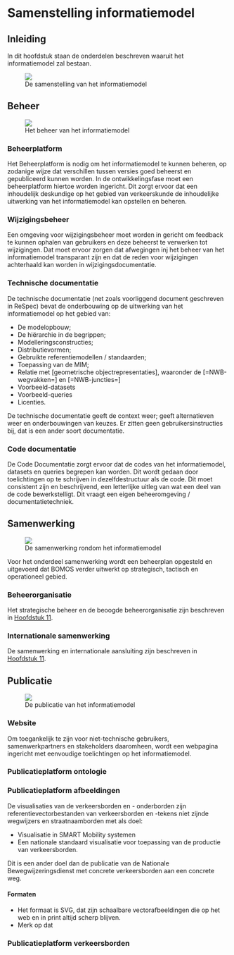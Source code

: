 # Samenstelling informatiemodel

## Inleiding
In dit hoofdstuk staan de onderdelen beschreven waaruit het informatiemodel zal bestaan. 

<figure>
<img src="./hoofdstukken/media/samenstelling Informatiemodel.jpg">
<figcaption>De samenstelling van het informatiemodel</caption>
</figure>



## Beheer

<figure>
<img src="./hoofdstukken/media/beheerinformatiemodel.PNG">
<figcaption>Het beheer van het informatiemodel</caption>
</figure>


### Beheerplatform

Het Beheerplatform is nodig om het informatiemodel te kunnen beheren, op zodanige wijze dat verschillen tussen versies goed beheerst en gepubliceerd kunnen worden. In de ontwikkelingsfase moet een beheerplatform hiertoe worden ingericht. Dit zorgt ervoor dat een inhoudelijk deskundige op het gebied van verkeerskunde de inhoudelijke uitwerking van het informatiemodel kan opstellen en beheren. 


### Wijzigingsbeheer

Een omgeving voor wijzigingsbeheer moet worden in gericht om feedback te kunnen ophalen van gebruikers en deze beheerst te verwerken tot wijzigingen. Dat moet ervoor zorgen dat afwegingen inj het beheer van het informatiemodel transparant zijn en dat de reden voor wijzigingen achterhaald kan worden in wijzigingsdocumentatie. 


### Technische documentatie

De technische documentatie (net zoals voorliggend document geschreven in ReSpec) bevat de onderbouwing op de uitwerking van het informatiemodel op het gebied van:

* De modelopbouw;
* De hiërarchie in de begrippen;
* Modelleringsconstructies;
* Distributievormen;
* Gebruikte referentiemodellen / standaarden;
* Toepassing van de MIM;
* Relatie met [geometrische objectrepresentaties], waaronder de [=NWB-wegvakken=] en [=NWB-juncties=]
* Voorbeeld-datasets
* Voorbeeld-queries
* Licenties.

De technische documentatie geeft de context weer; geeft alternatieven weer en onderbouwingen van keuzes. Er zitten geen gebruikersinstructies bij, dat is een ander soort documentatie.

### Code documentatie

De Code Documentatie zorgt ervoor dat de codes van het informatiemodel, datasets en queries begrepen kan worden. Dit wordt gedaan door toelichtingen op te schrijven in dezelfdestructuur als de code. 
Dit moet consistent zijn en beschrijvend, een letterlijke uitleg van wat een deel van de code bewerkstelligt. 
Dit vraagt een eigen beheeromgeving / documentatietechniek. 

## Samenwerking

<figure>
<img src="./hoofdstukken/media/samenwerking informatiemodel.PNG">
<figcaption>De samenwerking rondom het informatiemodel</caption>
</figure>


Voor het onderdeel samenwerking wordt een beheerplan opgesteld en uitgevoerd dat BOMOS verder uitwerkt op strategisch, tactisch en operationeel gebied. 

### Beheerorganisatie

Het strategische beheer en de beoogde beheerorganisatie zijn beschreven in [Hoofdstuk 11](https://docs.crow.nl/verkeersborden/framework/#uitgangspunten-beheer). 


### Internationale samenwerking

De samenwerking en internationale aansluiting zijn beschreven in [Hoofdstuk 11](https://docs.crow.nl/verkeersborden/framework/#uitgangspunten-beheer). 


## Publicatie

<figure>
<img src="./hoofdstukken/media/publicatieinformatiemodel.PNG">
<figcaption>De publicatie van het informatiemodel</caption>
</figure>

### Website

Om toegankelijk te zijn voor niet-technische gebruikers, samenwerkpartners en stakeholders daaromheen, wordt een webpagina ingericht met eenvoudige toelichtingen op het informatiemodel.

### Publicatieplatform ontologie




### Publicatieplatform afbeeldingen

De visualisaties van de verkeersborden en - onderborden zijn referentievectorbestanden van verkeersborden en -tekens niet zijnde wegwijzers en straatnaamborden met als doel:
* Visualisatie in SMART Mobility systemen
* Een nationale standaard visualisatie voor toepassing van de productie van verkeersborden.


Dit is een ander doel dan de publicatie van de Nationale Bewegwijzeringsdienst met concrete verkeersborden aan een concrete weg.

#### Formaten

- Het formaat is SVG, dat zijn schaalbare vectorafbeeldingen die op het web en in print altijd scherp blijven.
- Merk op dat 

### Publicatieplatform verkeersborden
















